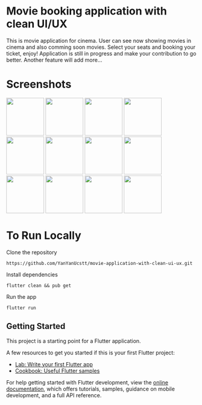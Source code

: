 # Movie booking application with clean UI/UX
This is movie application for cinema. User can see now showing movies in cinema and also comming soon movies. Select your seats and booking your ticket, enjoy! Application is still in progress and make your contribution to go better. Another feature will add more...

# Screenshots
<p float="left">
  <img width="100" src="https://user-images.githubusercontent.com/63788675/212552998-8e0c4877-a480-4734-a343-cb5777d0c1e0.png">
  <img width="100" src="https://user-images.githubusercontent.com/63788675/212554000-bb49e1e3-473c-42be-800c-e54b259614ff.png">
  <img width="100" src="https://user-images.githubusercontent.com/63788675/212553273-3886acd0-d18e-476c-9205-c8b3667ae0db.png">
  <img width="100" src="https://user-images.githubusercontent.com/63788675/212553292-c2e12fae-9030-4779-adbb-189fda1e5fbb.png">
  <img width="100" src="https://user-images.githubusercontent.com/63788675/212553503-9741f68b-7061-4618-95a5-49c08d75b654.png">
  <img width="100" src="https://user-images.githubusercontent.com/63788675/212553524-0c5b24a4-14ce-4330-8687-23183a24b2b9.png">
  <img width="100" src="https://user-images.githubusercontent.com/63788675/212553635-6cbfbd03-cbf5-4317-940c-b8c38ac03476.png">
  <img width="100" src="https://user-images.githubusercontent.com/63788675/212553669-488f366e-57c8-4040-ab3f-038b2c7e4c14.png">
  <img width="100" src="https://user-images.githubusercontent.com/63788675/212553722-ca8623a1-a224-43de-b192-f26509a9b8ef.png">
  <img width="100" src="https://user-images.githubusercontent.com/63788675/212553761-e2c654a6-e86d-496a-9911-306f28e78217.png">
  <img width="100" src="https://user-images.githubusercontent.com/63788675/212553910-2ab7516c-8fa3-4754-be34-02f747999261.png">
  <img width="100" src="https://user-images.githubusercontent.com/63788675/212553919-d5c68493-48be-4f12-9b41-494bf17bfbe6.png">

</p>

<!--
# UI Flow
<img width="547" alt="screen_flow" src="https://user-images.githubusercontent.com/63788675/212554222-2d688be9-f9dd-484e-9dd0-7fee27d3d6d2.png">
<img width="500" alt="movie_app_ui" src="https://user-images.githubusercontent.com/63788675/186177659-f4695d4a-6cb1-4c12-ac36-5137fcb20392.png">-->

# To Run Locally

Clone the repository

```
https://github.com/YanYanUcstt/movie-application-with-clean-ui-ux.git
```
Install dependencies
```
flutter clean && pub get
```
Run the app
```
flutter run
```

## Getting Started

This project is a starting point for a Flutter application.

A few resources to get you started if this is your first Flutter project:

- [Lab: Write your first Flutter app](https://docs.flutter.dev/get-started/codelab)
- [Cookbook: Useful Flutter samples](https://docs.flutter.dev/cookbook)

For help getting started with Flutter development, view the
[online documentation](https://docs.flutter.dev/), which offers tutorials,
samples, guidance on mobile development, and a full API reference.
